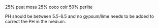 25% peat moss
25% coco coir
50% perlite

PH should be between 5.5-6.5 and no gypsum/lime needs to be added to correct the PH in the medium.
